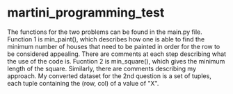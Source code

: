 # martini_programming_test

The functions for the two problems can be found in the main.py file. Function 1 is min_paint(), which describes how one is able to find the minimum number of houses that need to be painted in order for the row to be considered appealing. There are comments at each step describing what the use of the code is. Fucntion 2 is min_square(), which gives the minimum length of the square. Similarly, there are comments describing my approach. My converted dataset for the 2nd question is a set of tuples, each tuple containing the (row, col) of a value of "X".